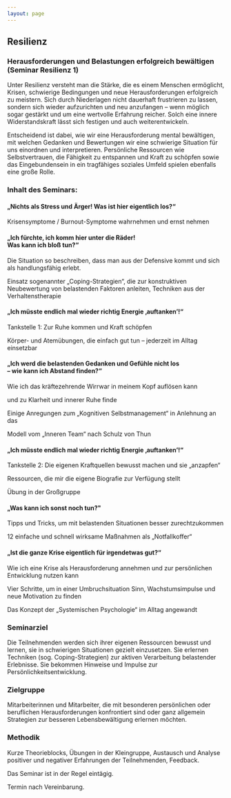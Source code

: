 ```yaml
---
layout: page
---
```


## Resilienz

### Herausforderungen und Belastungen erfolgreich bewältigen (Seminar Resilienz 1)

Unter  Resilienz versteht man die Stärke, die es einem Menschen ermöglicht, Krisen, schwierige Bedingungen und neue Herausforderungen erfolgreich zu meistern. Sich durch Niederlagen nicht dauerhaft frustrieren zu lassen, sondern sich wieder aufzurichten und neu anzufangen – wenn möglich sogar gestärkt und um eine wertvolle Erfahrung reicher. Solch eine innere Widerstandskraft lässt sich festigen und auch weiterentwickeln.

Entscheidend ist dabei, wie wir eine Herausforderung mental bewältigen, mit welchen Gedanken und Bewertungen wir eine schwierige Situation für uns einordnen und interpretieren. Persönliche Ressourcen wie Selbstvertrauen, die Fähigkeit zu entspannen und Kraft zu schöpfen sowie das Eingebundensein in ein tragfähiges soziales Umfeld spielen ebenfalls eine große Rolle.

### Inhalt des Seminars:

#### „Nichts als Stress und Ärger! Was ist hier eigentlich los?“

Krisensymptome / Burnout-Symptome wahrnehmen und ernst nehmen

#### „Ich fürchte, ich komm hier unter die Räder! <br> Was kann ich bloß tun?“

Die Situation so beschreiben, dass man aus der Defensive kommt und sich als handlungsfähig erlebt.

Einsatz sogenannter „Coping-Strategien“, die zur konstruktiven Neubewertung von belastenden Faktoren anleiten, Techniken aus der Verhaltenstherapie

#### „Ich müsste endlich mal wieder richtig Energie ‚auftanken’!“

Tankstelle 1: Zur Ruhe kommen und Kraft schöpfen

Körper- und Atemübungen, die einfach gut tun – jederzeit im Alltag einsetzbar

#### „Ich werd die belastenden Gedanken und Gefühle nicht los <br> – wie kann ich Abstand finden?“

Wie ich das kräftezehrende Wirrwar in meinem Kopf auflösen kann

und zu Klarheit und innerer Ruhe finde

Einige Anregungen zum „Kognitiven Selbstmanagement“ in Anlehnung an das

Modell vom „Inneren Team“ nach Schulz von Thun

#### „Ich müsste endlich mal wieder richtig Energie ‚auftanken’!“

Tankstelle 2: Die eigenen Kraftquellen bewusst machen und sie „anzapfen“  

Ressourcen, die mir die eigene Biografie zur Verfügung stellt

Übung in der Großgruppe                                                                            

#### „Was kann ich sonst noch tun?"

Tipps und Tricks, um mit belastenden Situationen besser zurechtzukommen

12 einfache und schnell wirksame Maßnahmen als „Notfallkoffer“

#### „Ist die ganze Krise eigentlich für irgendetwas gut?“

Wie ich eine Krise als Herausforderung annehmen und zur persönlichen Entwicklung nutzen kann

Vier Schritte, um in einer Umbruchsituation Sinn, Wachstumsimpulse und neue Motivation zu finden

Das Konzept der „Systemischen Psychologie“ im Alltag angewandt


### Seminarziel

Die Teilnehmenden werden sich ihrer eigenen Ressourcen bewusst und lernen, sie in schwierigen Situationen gezielt einzusetzen. Sie erlernen Techniken (sog. Coping-Strategien) zur aktiven Verarbeitung belastender Erlebnisse. Sie bekommen Hinweise und Impulse zur Persönlichkeitsentwicklung.

### Zielgruppe

Mitarbeiterinnen und Mitarbeiter, die mit besonderen persönlichen oder beruflichen Herausforderungen konfrontiert sind oder ganz allgemein Strategien zur besseren Lebensbewältigung erlernen möchten.

### Methodik

Kurze Theorieblocks, Übungen in der Kleingruppe, Austausch und Analyse positiver und negativer Erfahrungen der Teilnehmenden,  Feedback.

Das Seminar ist in der Regel eintägig.

Termin nach Vereinbarung. 